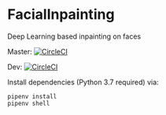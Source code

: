 # FacialInpainting
Deep Learning based inpainting on faces

Master: [![CircleCI](https://circleci.com/gh/b4shy/FacialInpainting/tree/master.svg?style=svg&circle-token=3ab0a90eab4df7d8dd1189a5205dc75de8a5fed1)](https://circleci.com/gh/b4shy/FacialInpainting/tree/master)

Dev: [![CircleCI](https://circleci.com/gh/b4shy/FacialInpainting/tree/dev.svg?style=svg&circle-token=3ab0a90eab4df7d8dd1189a5205dc75de8a5fed1)](https://circleci.com/gh/b4shy/FacialInpainting/tree/dev)

Install dependencies (Python 3.7 required) via:
```
pipenv install 
pipenv shell
```